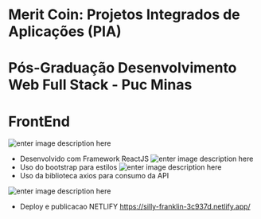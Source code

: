 # Merit Coin: Projetos Integrados de Aplicações (PIA) 
# Pós-Graduação Desenvolvimento Web Full Stack - Puc Minas
# FrontEnd
![enter image description here](https://upload.wikimedia.org/wikipedia/commons/thumb/a/a7/React-icon.svg/1200px-React-icon.svg.png)
- Desenvolvido com Framework ReactJS
![enter image description here](https://getbootstrap.com.br/docs/4.1/assets/brand/bootstrap-social.png)
- Uso do bootstrap para estilos
![enter image description here](https://miro.medium.com/max/3840/1*Y4XYHylpigYOvfeqGWQmiQ.png)
- Uso da biblioteca axios para consumo da API

![enter image description here](https://www.netlify.com/img/global/meta-image.jpg)
- Deploy e publicacao NETLIFY https://silly-franklin-3c937d.netlify.app/
